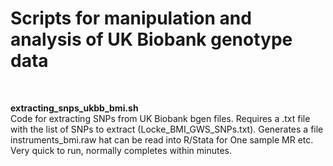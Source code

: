 # Scripts for manipulation and analysis of UK Biobank genotype data
<br>

**extracting_snps_ukbb_bmi.sh** <br>
Code for extracting SNPs from UK Biobank bgen files. Requires a .txt file with the list of SNPs to extract (Locke_BMI_GWS_SNPs.txt). Generates a file instruments_bmi.raw hat can be read into R/Stata for One sample MR etc. Very quick to run, normally completes within minutes.
